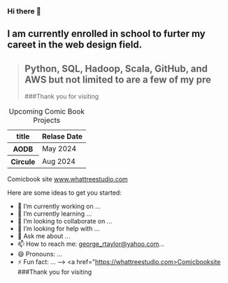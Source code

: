 ### Hi there 👋

## I am currently enrolled in school to furter my careet in the web design field.

> ## Python, SQL, Hadoop, Scala, GitHub, and AWS but not limited to are a few of my pre
> ###Thank you for visiting
<!--
**Georgetaylor79/Georgetaylor79** is a ✨ _special_ ✨ repository because its `README.md` (this file) appears on your GitHub profile.
<-->
  
</table>
    <table>
    <caption>Upcoming Comic Book Projects</caption>
        <thead>
            <tr>
              <th scope="col">title</th>
              <th scope="col">Relase Date</th>
            </tr>
         </thead>
         <tbody>
             <tr>
               <th scope="row">AODB</th>
               <td>May 2024</td>
             </tr>
             <tr>
                <th scope="row">Circule</th>
                <td>Aug 2024</td>
             </tr>
          </tbody>
 </table>

  Comicbook site
  www.whattreestudio.com
  <body>
    <p><a href="http://www.whattreestudio.com"></a></p>
 </thead>
Here are some ideas to get you started:

- 🔭 I’m currently working on ...
- 🌱 I’m currently learning ...
- 👯 I’m looking to collaborate on ...
- 🤔 I’m looking for help with ...
- 💬 Ask me about ...
- 📫 How to reach me: george_rtaylor@yahoo.com...
- 😄 Pronouns: ...
- ⚡ Fun fact: ...
-->   <a href="https://whattreestudio.com>Comicbooksite</a>
  ###Thank you for visiting
